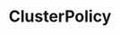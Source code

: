 ---
title: ClusterPolicy
description: >-
    A ClusterPolicy defines rules to validate, mutate, generate resources and verify images. 
    A ClusterPolicy is a cluster-wider resource. The namespaced Policy type provides the 
    same functions for a single Namespace.
weight: 10
---